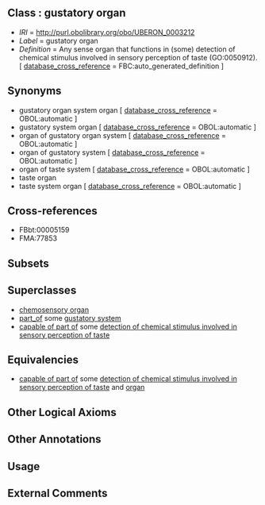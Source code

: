 
## Class : gustatory organ

 * *IRI* = http://purl.obolibrary.org/obo/UBERON_0003212
 * *Label* = gustatory organ
 * *Definition* = Any sense organ that functions in (some) detection of chemical stimulus involved in sensory perception of taste (GO:0050912). [ [database_cross_reference](../../ef/oboInOwl#hasDbXref.md) = FBC:auto_generated_definition ]

## Synonyms

 * gustatory organ system organ [ [database_cross_reference](../../ef/oboInOwl#hasDbXref.md) = OBOL:automatic ]
 * gustatory system organ [ [database_cross_reference](../../ef/oboInOwl#hasDbXref.md) = OBOL:automatic ]
 * organ of gustatory organ system [ [database_cross_reference](../../ef/oboInOwl#hasDbXref.md) = OBOL:automatic ]
 * organ of gustatory system [ [database_cross_reference](../../ef/oboInOwl#hasDbXref.md) = OBOL:automatic ]
 * organ of taste system [ [database_cross_reference](../../ef/oboInOwl#hasDbXref.md) = OBOL:automatic ]
 * taste organ
 * taste system organ [ [database_cross_reference](../../ef/oboInOwl#hasDbXref.md) = OBOL:automatic ]

## Cross-references

 * FBbt:00005159
 * FMA:77853

## Subsets


## Superclasses

 * [chemosensory organ](../../UBERON/05/UBERON_0000005.md)
 * [part_of](../../BFO/50/BFO_0000050.md) some [gustatory system](../../UBERON/33/UBERON_0001033.md)
 * [capable of part of](../../RO/16/RO_0002216.md) some [detection of chemical stimulus involved in sensory perception of taste](../../GO/12/GO_0050912.md)

## Equivalencies

 * [capable of part of](../../RO/16/RO_0002216.md) some [detection of chemical stimulus involved in sensory perception of taste](../../GO/12/GO_0050912.md) and [organ](../../UBERON/62/UBERON_0000062.md)

## Other Logical Axioms


## Other Annotations


## Usage


## External Comments

